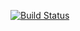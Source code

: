 [![Build Status](http://ec2-16-16-53-162.eu-north-1.compute.amazonaws.com/buildStatus/icon?job=pipeline)](http://ec2-16-16-53-162.eu-north-1.compute.amazonaws.com/job/pipeline/)
